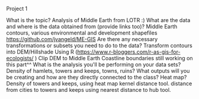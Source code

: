 Project 1


What is the topic?
Analysis of Middle Earth from LOTR :)
What are the data and where is the data obtained from (provide links too)?
Middle Earth contours, various environmental and development shapefiles
    https://github.com/jvangeld/ME-GIS 
Are there any necessary transformations or subsets you need to do to the data?
    Transform contours into DEM/Hillshade
    Using R (https://www.r-bloggers.com/r-as-gis-for-ecologists/ )
    Clip DEM to Middle Earth Coastline boundaries
    still working on this part^^
What is the analysis you'll be performing on your data sets?
	  Density of hamlets, towers and keeps, towns, ruins?
What outputs will you be creating and how are they directly connected to the class?
  	Heat map? Density of towers and keeps, using heat map kernel distance tool.
	distance from cities to towers and keeps using nearest distance to hub tool.

